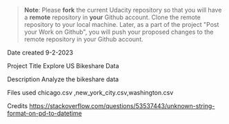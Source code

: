 >**Note**: Please **fork** the current Udacity repository so that you will have a **remote** repository in **your** Github account. Clone the remote repository to your local machine. Later, as a part of the project "Post your Work on Github", you will push your proposed changes to the remote repository in your Github account.


Date created
9-2-2023

Project Title
Explore US Bikeshare Data

Description
Analyze the bikeshare data

Files used
chicago.csv ,new_york_city.csv,washington.csv

Credits
https://stackoverflow.com/questions/53537443/unknown-string-format-on-pd-to-datetime